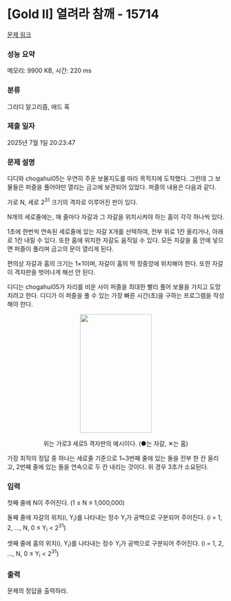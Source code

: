 # [Gold II] 열려라 참깨 - 15714 

[문제 링크](https://www.acmicpc.net/problem/15714) 

### 성능 요약

메모리: 9900 KB, 시간: 220 ms

### 분류

그리디 알고리즘, 애드 혹

### 제출 일자

2025년 7월 1일 20:23:47

### 문제 설명

<p>디디와 chogahui05는 우연히 주운 보물지도를 따라 목적지에 도착했다. 그런데 그 보물들은 퍼즐을 풀어야만 열리는 금고에 보관되어 있었다. 퍼즐의 내용은 다음과 같다.</p>

<p>가로 N, 세로 2<sup>31</sup> 크기의 격자로 이루어진 판이 있다.</p>

<p>N개의 세로줄에는, 매 줄마다 자갈과 그 자갈을 위치시켜야 하는 홈이 각각 하나씩 있다.</p>

<p>1초에 한번씩 연속된 세로줄에 있는 자갈 X개를 선택하여, 전부 위로 1칸 올리거나, 아래로 1칸 내릴 수 있다. 또한 홈에 위치한 자갈도 움직일 수 있다. 모든 자갈을 홈 안에 넣으면 퍼즐이 풀리며 금고의 문이 열리게 된다.</p>

<p>편의상 자갈과 홈의 크기는 1×1이며, 자갈이 홈의 딱 정중앙에 위치해야 한다. 또한 자갈이 격자판을 벗어나게 해선 안 된다.</p>

<p>디디는 chogahui05가 자리를 비운 사이 퍼즐을 최대한 빨리 풀어 보물을 가지고 도망치려고 한다. 디디가 이 퍼즐을 풀 수 있는 가장 빠른 시간(초)을 구하는 프로그램을 작성해야 한다.</p>

<p style="text-align: center;"><img alt="" src="https://onlinejudgeimages.s3-ap-northeast-1.amazonaws.com/problem/15714/1.png" style="width: 166px; height: 275px;"></p>

<p style="text-align: center;">위는 가로3 세로5 격자판의 예시이다. (●는 자갈, ✕는 홈)</p>

<p>가장 최적의 정답 중 하나는 세로줄 기준으로 1~3번째 줄에 있는 돌을 전부 한 칸 올리고, 2번째 줄에 있는 돌을 연속으로 두 칸 내리는 것이다. 위 경우 3초가 소요된다.</p>

### 입력 

 <p>첫째 줄에 N이 주어진다. (1 ≤ N ≤ 1,000,000)</p>

<p>둘째 줄에 자갈의 위치(i, Y<sub>i</sub>)를 나타내는 정수 Y<sub>i</sub>가 공백으로 구분되어 주어진다. (i = 1, 2, ..., N, 0 ≤ Y<sub>i</sub> < 2<sup>31</sup>)</p>

<p>셋째 줄에 홈의 위치(i, Y<sub>i</sub>)를 나타내는 정수 Y<sub>i</sub>가 공백으로 구분되어 주어진다. (i = 1, 2, ..., N, 0 ≤ Y<sub>i</sub> < 2<sup>31</sup>)</p>

### 출력 

 <p>문제의 정답을 출력하라.</p>


